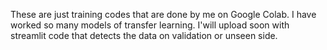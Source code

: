 These are just training codes that are done by me on Google Colab.
I have worked so many models of transfer learning.
I'will upload soon with streamlit code that detects the data on validation or unseen side.
